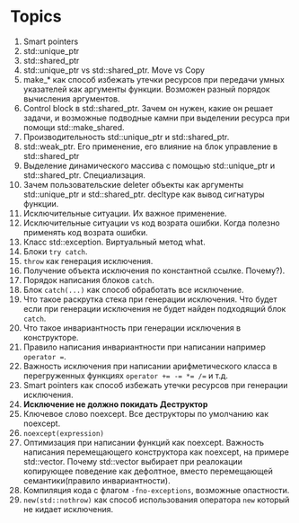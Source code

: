 # Topics
1. Smart pointers
2. std::unique_ptr
3. std::shared_ptr
4. std::unique_ptr vs std::shared_ptr. Move vs Copy
5. make_* как способ избежать утечки ресурсов при передачи умных указателей как аргументы функции. Возможен разный порядок вычисления аргументов.
6. Control block в std::shared_ptr. Зачем он нужен, какие он решает задачи, и возможные подводные камни при выделении ресурса при помощи std::make_shared.
7. Производительность std::unique_ptr и std::shared_ptr.
8. std::weak_ptr. Его применение, его влияние на блок управление в std::shared_ptr
9. Выделение динамического массива с помощью std::unique_ptr и std::shared_ptr. Специализация.
10. Зачем пользовательские deleter объекты как аргументы std::unique_ptr и std::shared_ptr. decltype как вывод сигнатуры функции.
11. Исключительные ситуации. Их важное применение.
12. Исключительные ситуации vs код возрата ошибки. Когда полезно применять код возрата ошибки.
13. Класс std::exception. Виртуальный метод what.
14. Блоки `try catch`.
15. `throw` как генерация исключения.
16. Получение объекта исключения по константной ссылке. Почему?).
17. Порядок написания блоков `catch`.
18. Блок `catch(...)` как способ обработать все исключение.
19. Что такое раскрутка стека при генерации исключения. Что будет если при генерации исключения не будет найден подходящий блок `catch`.
20. Что такое инвариантность при генерации исключения в конструкторе.
21. Правило написания инвариантности при написании например `operator =`.
22. Важность исключения при написании арифметического класса в перегруженных функциях `operator += -= *= /=` и т.д.
23. Smart pointers как способ избежать утечки ресурсов при генерации исключения.
24. **Исключение не должно покидать Деструктор**
25. Ключевое слово noexcept. Все деструкторы по умолчанию как noexcept.
26. `noexcept(expression)`
27. Оптимизация при написании функций как noexcept. Важность написания перемещающего конструктора как noexcept, на примере std::vector. Почему std::vector выбирает при реалокации копирующее поведение как дефолтное, вместо перемещающей семантики(правило инвариантности).
28. Компиляция кода с флагом `-fno-exceptions`, возможные опастности.
29. `new(std::nothrow)` как способ использования оператора `new` который не кидает исключения.
 